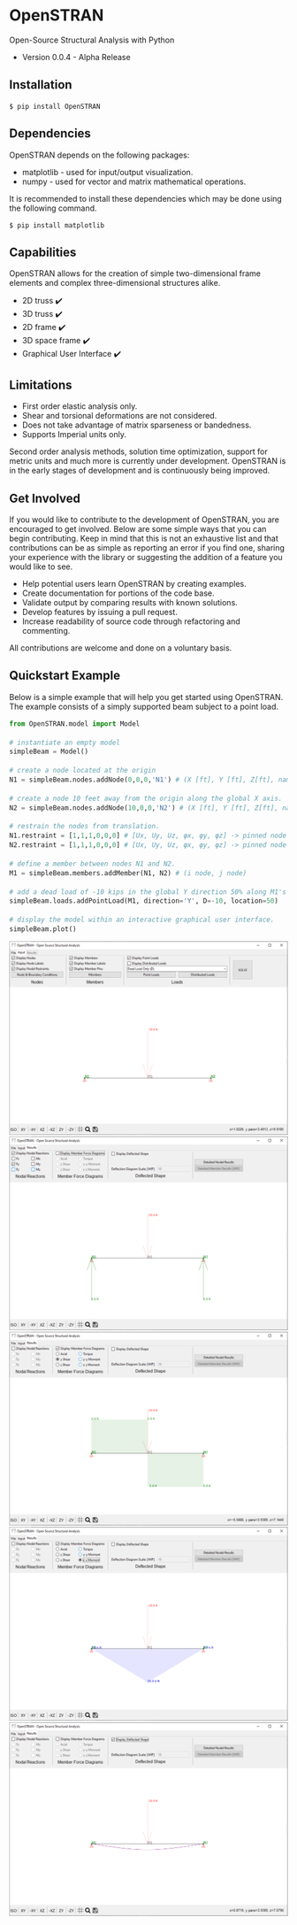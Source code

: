 # OpenSTRAN

Open-Source Structural Analysis with Python

* Version 0.0.4 - Alpha Release

## Installation
```
$ pip install OpenSTRAN
```

## Dependencies

OpenSTRAN depends on the following packages:
* matplotlib - used for input/output visualization.
* numpy - used for vector and matrix mathematical operations.

It is recommended to install these dependencies which may be done using the following command.
```
$ pip install matplotlib
```

## Capabilities

OpenSTRAN allows for the creation of simple two-dimensional frame elements and complex three-dimensional structures alike.

* 2D truss :heavy_check_mark:
* 3D truss :heavy_check_mark:
* 2D frame :heavy_check_mark:
* 3D space frame :heavy_check_mark:
* Graphical User Interface :heavy_check_mark:

## Limitations
* First order elastic analysis only.
* Shear and torsional deformations are not considered.
* Does not take advantage of matrix sparseness or bandedness.
* Supports Imperial units only.

Second order analysis methods, solution time optimization, support for metric units and much more is currently under development. OpenSTRAN is in the early stages of development and is continuously being improved.

## Get Involved

If you would like to contribute to the development of OpenSTRAN, you are encouraged to get involved. Below are some simple ways that you can begin contributing. Keep in mind that this is not an exhaustive list and that contributions can be as simple as reporting an error if you find one, sharing your experience with the library or suggesting the addition of a feature you would like to see.

* Help potential users learn OpenSTRAN by creating examples.
* Create documentation for portions of the code base.
* Validate output by comparing results with known solutions.
* Develop features by issuing a pull request.
* Increase readability of source code through refactoring and commenting.

All contributions are welcome and done on a voluntary basis.

## Quickstart Example

Below is a simple example that will help you get started using OpenSTRAN. The example consists of a simply supported beam subject to a point load.


```python
from OpenSTRAN.model import Model

# instantiate an empty model
simpleBeam = Model()

# create a node located at the origin
N1 = simpleBeam.nodes.addNode(0,0,0,'N1') # (X [ft], Y [ft], Z[ft], name)

# create a node 10 feet away from the origin along the global X axis.
N2 = simpleBeam.nodes.addNode(10,0,0,'N2') # (X [ft], Y [ft], Z[ft], name)

# restrain the nodes from translation.
N1.restraint = [1,1,1,0,0,0] # [Ux, Uy, Uz, φx, φy, φz] -> pinned node
N2.restraint = [1,1,1,0,0,0] # [Ux, Uy, Uz, φx, φy, φz] -> pinned node

# define a member between nodes N1 and N2.
M1 = simpleBeam.members.addMember(N1, N2) # (i node, j node)

# add a dead load of -10 kips in the global Y direction 50% along M1's span.
simpleBeam.loads.addPointLoad(M1, direction='Y', D=-10, location=50)

# display the model within an interactive graphical user interface.
simpleBeam.plot()
```
![](Images/simpleBeam.png)
![](Images/Reactions.png)
![](Images/ShearDiagram.png)
![](Images/MomentDiagram.png)
![](Images/Deflection.png)

